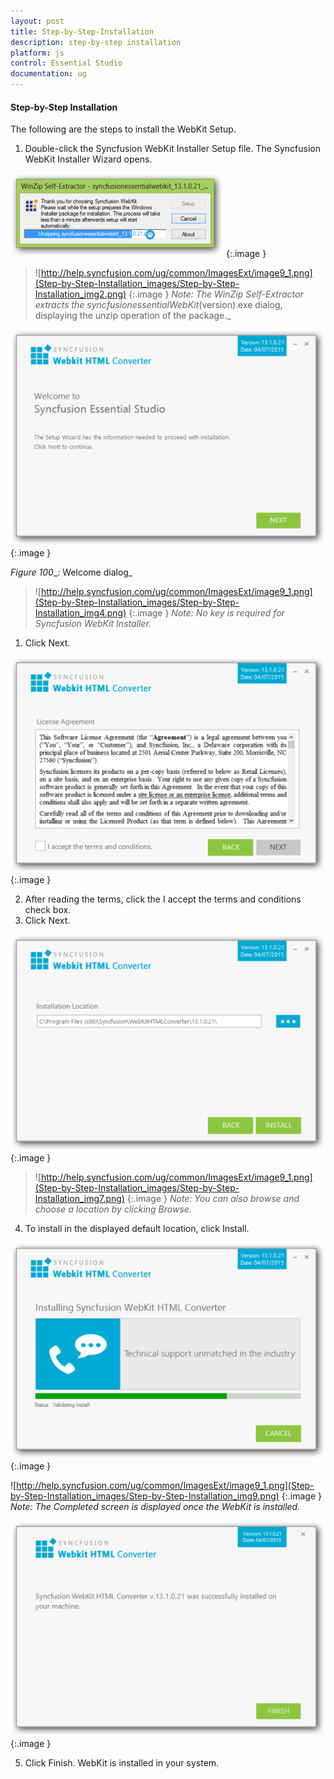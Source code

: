 ```yaml
---
layout: post
title: Step-by-Step-Installation
description: step-by-step installation
platform: js
control: Essential Studio
documentation: ug
---
```


#### Step-by-Step Installation

The following are the steps to install the WebKit Setup.

1. Double-click the Syncfusion WebKit Installer Setup file. The Syncfusion WebKit Installer Wizard opens.



![](Step-by-Step-Installation_images/Step-by-Step-Installation_img1.png)
{:.image }


> ![http://help.syncfusion.com/ug/common/ImagesExt/image9_1.png](Step-by-Step-Installation_images/Step-by-Step-Installation_img2.png)
{:.image }
_Note: The WinZip Self-Extractor extracts the syncfusionessentialWebKit_(version).exe dialog, displaying the unzip operation of the package._ 

> 

![](Step-by-Step-Installation_images/Step-by-Step-Installation_img3.png)
{:.image }




_Figure 100__: Welcome dialog_

> ![http://help.syncfusion.com/ug/common/ImagesExt/image9_1.png](Step-by-Step-Installation_images/Step-by-Step-Installation_img4.png)
{:.image }
_Note: No key is required for Syncfusion WebKit Installer._

1. Click Next.

![](Step-by-Step-Installation_images/Step-by-Step-Installation_img5.png)
{:.image }




2. After reading the terms, click the I accept the terms and conditions check box.
3. Click Next.



![](Step-by-Step-Installation_images/Step-by-Step-Installation_img6.png)
{:.image }




> ![http://help.syncfusion.com/ug/common/ImagesExt/image9_1.png](Step-by-Step-Installation_images/Step-by-Step-Installation_img7.png)
{:.image }
_Note: You can also browse and choose a location by clicking Browse._



4. To install in the displayed default location, click Install.

![](Step-by-Step-Installation_images/Step-by-Step-Installation_img8.png)
{:.image }




![http://help.syncfusion.com/ug/common/ImagesExt/image9_1.png](Step-by-Step-Installation_images/Step-by-Step-Installation_img9.png)
{:.image }
_Note: The Completed screen is displayed once the WebKit is installed._



![](Step-by-Step-Installation_images/Step-by-Step-Installation_img10.png)
{:.image }






5. Click Finish. WebKit is installed in your system.



